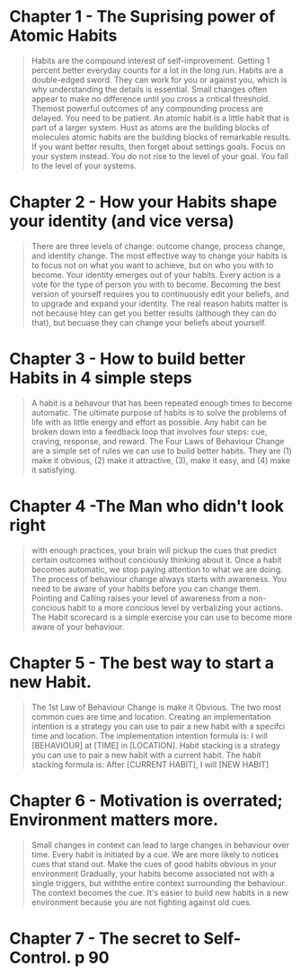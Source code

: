 # Chapter 1 - The Suprising power of Atomic Habits

> Habits are the compound interest of self-improvement. Getting 1 percent better everyday counts for a lot in the long run.
>Habits are a double-edged sword. They can work for you or against you, which is why understanding the details is essential.
>Small changes often appear to make no difference until you cross a critical threshold. Themost powerful outcomes of any compounding process are delayed. You need to be patient.
>An atomic habit is a little habit that is part of a larger system. Hust as atoms are the building blocks of molecules atomic habits are the building blocks of remarkable results.
>If you want better results, then forget about settings goals. Focus on your system instead.
>You do not rise to the level of your goal. You fall to the level of your systems.

# Chapter 2 - How your Habits shape your identity (and vice versa)

>There are three levels of change: outcome change, process change, and identity change.
>The most effective way to change your habits is to focus not on what you want to achieve, but on who you with to become.
>Your identity emerges out of your habits. Every action is a vote for the type of person you with to become.
>Becoming the best version of yourself requires you to continuously edit your beliefs, and to upgrade and expand your identity.
>The real reason habits matter is not because htey can get you better results (although they can do that), but becuase they can change your beliefs about yourself.

# Chapter 3 - How to build better Habits in 4 simple steps

> A habit is a behavour that has been repeated enough times to become automatic.
>The ultimate purpose of habits is to solve the problems of life with as little energy and effort  as possible.
>Any habit can be broken down into a feedback loop that involves four steps: cue, craving, response, and reward.
>The Four Laws of Behaviour Change are a simple set of rules we can use to build better habits. They are (1) make it obvious, (2) make it attractive, (3), make it easy, and (4) make it satisfying.

# Chapter 4 -The Man who didn't look right

> with enough practices, your brain will pickup the cues that predict certain outcomes without conciously thinking about it.
>Once a habit becomes automatic, we stop paying attention to what we are doing.
>The process of behaviour change always starts with awareness. You need to be aware of your habits before you can change them.
>Pointing and Calling raises your level of awareness from a non-concious habit to a more concious level by verbalizing your actions.
>The Habit scorecard is a simple exercise you can use to become more aware of your behaviour.

# Chapter 5 - The best way to start a new Habit.

>The 1st Law of Behaviour Change is make it Obvious.
>The two most common cues are time and location.
>Creating an implementation intention is a strategy you can use to pair a new habit with a specifci time and location.
>The implementation intention formula is: I will [BEHAVIOUR] at [TIME] in [LOCATION].
>Habit stacking is a strategy you can use to pair a new habit with a current habit.
>The habit stacking formula is: After [CURRENT HABIT], I will [NEW HABIT]

# Chapter 6 - Motivation is overrated; Environment matters more.

>Small changes in context can lead to large changes in behaviour over time.
>Every habit is initiated by a cue. We are more likely to notices cues that stand out.
>Make the cues of good habits obvious in your environment
>Gradually, your habits become associated not with a single triggers, but withthe entire context surrounding the behaviour. The context becomes the cue.
>It's easier to build new habits in a new environment because you are not fighting against old cues.

# Chapter 7 - The secret to Self-Control. p 90